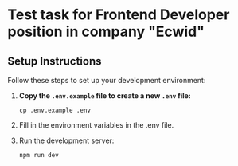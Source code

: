 # Test task for Frontend Developer position in company "Ecwid"

## Setup Instructions

Follow these steps to set up your development environment:

1. **Copy the `.env.example` file to create a new `.env` file:**
   ```
   cp .env.example .env
   ```

2. Fill in the environment variables in the .env file.

3. Run the development server:
    ```
    npm run dev
    ```
